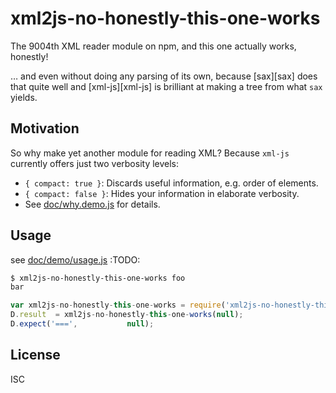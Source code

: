 ﻿
<!--#echo json="package.json" key="name" underline="=" -->
xml2js-no-honestly-this-one-works
=================================
<!--/#echo -->

<!--#echo json="package.json" key="description" -->
The 9004th XML reader module on npm, and this one actually works, honestly!
<!--/#echo -->

… and even without doing any parsing of its own, because [sax][sax]
does that quite well and [xml-js][xml-js] is brilliant at making a
tree from what `sax` yields.


Motivation
----------

So why make yet another module for reading XML? Because `xml-js`
currently offers just two verbosity levels:
  * `{ compact: true }`: Discards useful information, e.g. order of elements.
  * `{ compact: false }`: Hides your information in elaborate verbosity.
  * See [doc/why.demo.js](doc/why.demo.js) for details.


Usage
-----
see [doc/demo/usage.js](doc/demo/usage.js)
:TODO:

```bash
$ xml2js-no-honestly-this-one-works foo
bar
```

```javascript
var xml2js-no-honestly-this-one-works = require('xml2js-no-honestly-this-one-works');
D.result  = xml2js-no-honestly-this-one-works(null);
D.expect('===',           null);
```


<!--#toc stop="scan" -->


License
-------
<!--#echo json="package.json" key=".license" -->
ISC
<!--/#echo -->
